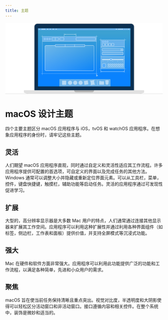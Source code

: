```yaml
---
title: 主题
---
```


![macOS 人机交互指南](./../../public/images/1-macOS/themes/macOSHIG_Hero.svg)
# macOS 设计主题

四个主要主题区分 macOS 应用程序与 iOS，tvOS 和 watchOS 应用程序。在想象应用程序的身份时，请牢记这些主题。

## 灵活

人们期望 macOS 应用程序直观，同时通过自定义和灵活性适应其工作流程。许多应用程序提供可配置的首选项，可自定义的界面以及完成任务的其他方法。Windows 通常可以调整大小并隐藏或重新定位界面元素。可以从工具栏，菜单，控件，键盘快捷键，触摸栏，辅助功能等启动任务。灵活的应用程序通过可发现性促进学习。

## 扩展

大型的，高分辨率显示器是大多数 Mac 用户的特点，人们通常通过连接其他显示器来扩展其工作空间。应用程序可以利用这种扩展性并通过利用各种界面组件（如标签，侧边栏，工作表和面板）提供价值，并支持全屏模式等沉浸式功能。

## 强大

Mac 在硬件和软件方面非常强大。应用程序可以利用此功能提供广泛的功能和工作流程，以满足各种简单，先进和小众用户的需求。

## 聚焦

macOS 旨在使当前任务保持清晰且重点突出。视觉对比度，半透明度和大阴影使得可以轻松区分活动窗口和非活动窗口。接口遵循内容和相关控件。在整个系统中，装饰是微妙和适当的。